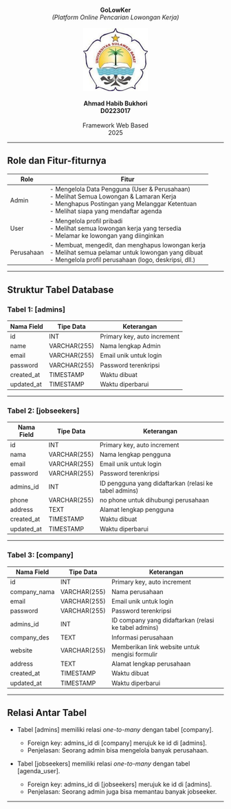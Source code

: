 <p align="center">
  <b>GoLowKer</b><br>
  <i>(Platform Online Pencarian Lowongan Kerja)</i><br><br>
  <img src="images/logoUnsulbar.jpg" width="150"><br><br>
  <b>Ahmad Habib Bukhori</b><br>
  <b>D0223017</b><br><br>
  Framework Web Based<br>
  2025
</p>

---

## Role dan Fitur-fiturnya

| Role  | Fitur                                                                                                                                   |
| ----- | --------------------------------------------------------------------------------------------------------------------------------------- |
| Admin | - Mengelola Data Pengguna (User & Perusahaan) <br> - Melihat Semua Lowongan & Lamaran Kerja <br> - Menghapus Postingan yang Melanggar Ketentuan <br> - Melihat siapa yang mendaftar agenda |
| User  | - Mengelola profil pribadi <br> - Melihat semua lowongan kerja yang tersedia <br> - Melamar ke lowongan yang diinginkan                    |
| Perusahaan | - Membuat, mengedit, dan menghapus lowongan kerja <br> - Melihat semua pelamar untuk lowongan yang dibuat <br> - Mengelola profil perusahaan (logo, deskripsi, dll.) |

---

## Struktur Tabel Database

### Tabel 1: [admins]

| Nama Field | Tipe Data    | Keterangan                        |
| ---------- | ------------ | --------------------------------- |
| id         | INT          | Primary key, auto increment       |
| name       | VARCHAR(255) | Nama lengkap Admin                |
| email      | VARCHAR(255) | Email unik untuk login            |
| password   | VARCHAR(255) | Password terenkripsi              |
| created_at | TIMESTAMP    | Waktu dibuat                      |
| updated_at | TIMESTAMP    | Waktu diperbarui                  |

---

### Tabel 2: [jobseekers]

| Nama Field | Tipe Data    | Keterangan                                                |
| ---------- | ------------ | --------------------------------------------------------- |
| id         | INT          | Primary key, auto increment                               |
| nama       | VARCHAR(255) | Nama lengkap pengguna                                     |
| email      | VARCHAR(255) | Email unik untuk login                                    |
| password   | VARCHAR(255) | Password terenkripsi                                      |
| admins_id  | INT          | ID pengguna yang didaftarkan (relasi ke tabel admins)     |
| phone      | VARCHAR(255) | no phone untuk dihubungi perusahaan                       |
| address    | TEXT         | Alamat lengkap pengguna                                   |
| created_at | TIMESTAMP    | Waktu dibuat                                              |
| updated_at | TIMESTAMP    | Waktu diperbarui                                          |

---

### Tabel 3: [company]

| Nama Field  | Tipe Data    | Keterangan                                                |
| ----------  | ------------ | --------------------------------------------------------- |
| id          | INT          | Primary key, auto increment                               |
| company_nama| VARCHAR(255) | Nama perusahaan                                           |
| email       | VARCHAR(255) | Email unik untuk login                                    |
| password    | VARCHAR(255) | Password terenkripsi                                      |
| admins_id   | INT          | ID company yang didaftarkan (relasi ke tabel admins)      |
| company_des | TEXT         | Informasi perusahaan                                      |
| website     | VARCHAR(255) | Memberikan link website untuk mengisi formulir            |
| address     | TEXT         | Alamat lengkap perusahaan                                 |
| created_at  | TIMESTAMP    | Waktu dibuat                                              |
| updated_at  | TIMESTAMP    | Waktu diperbarui                                          |

---

## Relasi Antar Tabel

-   Tabel [admins] memiliki relasi *one-to-many* dengan tabel [company].

    -   Foreign key: admins_id di [company] merujuk ke id di [admins].
    -   Penjelasan: Seorang admin bisa mengelola banyak perusahaan.

-   Tabel [jobseekers] memiliki relasi *one-to-many* dengan tabel [agenda_user].

    -   Foreign key: admins_id di [jobseekers] merujuk ke id di [admins].
    -   Penjelasan: Seorang admin juga bisa memantau banyak jobseeker.


---

<!-- <p align="center"><a href="https://laravel.com" target="_blank"><img src="https://raw.githubusercontent.com/laravel/art/master/logo-lockup/5%20SVG/2%20CMYK/1%20Full%20Color/laravel-logolockup-cmyk-red.svg" width="400" alt="Laravel Logo"></a></p>

<p align="center">
<a href="https://github.com/laravel/framework/actions"><img src="https://github.com/laravel/framework/workflows/tests/badge.svg" alt="Build Status"></a>
<a href="https://packagist.org/packages/laravel/framework"><img src="https://img.shields.io/packagist/dt/laravel/framework" alt="Total Downloads"></a>
<a href="https://packagist.org/packages/laravel/framework"><img src="https://img.shields.io/packagist/v/laravel/framework" alt="Latest Stable Version"></a>
<a href="https://packagist.org/packages/laravel/framework"><img src="https://img.shields.io/packagist/l/laravel/framework" alt="License"></a>
</p>

## About Laravel

Laravel is a web application framework with expressive, elegant syntax. We believe development must be an enjoyable and creative experience to be truly fulfilling. Laravel takes the pain out of development by easing common tasks used in many web projects, such as:

- [Simple, fast routing engine](https://laravel.com/docs/routing).
- [Powerful dependency injection container](https://laravel.com/docs/container).
- Multiple back-ends for [session](https://laravel.com/docs/session) and [cache](https://laravel.com/docs/cache) storage.
- Expressive, intuitive [database ORM](https://laravel.com/docs/eloquent).
- Database agnostic [schema migrations](https://laravel.com/docs/migrations).
- [Robust background job processing](https://laravel.com/docs/queues).
- [Real-time event broadcasting](https://laravel.com/docs/broadcasting).

Laravel is accessible, powerful, and provides tools required for large, robust applications.

## Learning Laravel

Laravel has the most extensive and thorough [documentation](https://laravel.com/docs) and video tutorial library of all modern web application frameworks, making it a breeze to get started with the framework.

You may also try the [Laravel Bootcamp](https://bootcamp.laravel.com), where you will be guided through building a modern Laravel application from scratch.

If you don't feel like reading, [Laracasts](https://laracasts.com) can help. Laracasts contains thousands of video tutorials on a range of topics including Laravel, modern PHP, unit testing, and JavaScript. Boost your skills by digging into our comprehensive video library.

## Laravel Sponsors

We would like to extend our thanks to the following sponsors for funding Laravel development. If you are interested in becoming a sponsor, please visit the [Laravel Partners program](https://partners.laravel.com).

### Premium Partners

- **[Vehikl](https://vehikl.com/)**
- **[Tighten Co.](https://tighten.co)**
- **[Kirschbaum Development Group](https://kirschbaumdevelopment.com)**
- **[64 Robots](https://64robots.com)**
- **[Curotec](https://www.curotec.com/services/technologies/laravel/)**
- **[DevSquad](https://devsquad.com/hire-laravel-developers)**
- **[Redberry](https://redberry.international/laravel-development/)**
- **[Active Logic](https://activelogic.com)**

## Contributing

Thank you for considering contributing to the Laravel framework! The contribution guide can be found in the [Laravel documentation](https://laravel.com/docs/contributions).

## Code of Conduct

In order to ensure that the Laravel community is welcoming to all, please review and abide by the [Code of Conduct](https://laravel.com/docs/contributions#code-of-conduct).

## Security Vulnerabilities

If you discover a security vulnerability within Laravel, please send an e-mail to Taylor Otwell via [taylor@laravel.com](mailto:taylor@laravel.com). All security vulnerabilities will be promptly addressed.

## License

The Laravel framework is open-sourced software licensed under the [MIT license](https://opensource.org/licenses/MIT). -->


